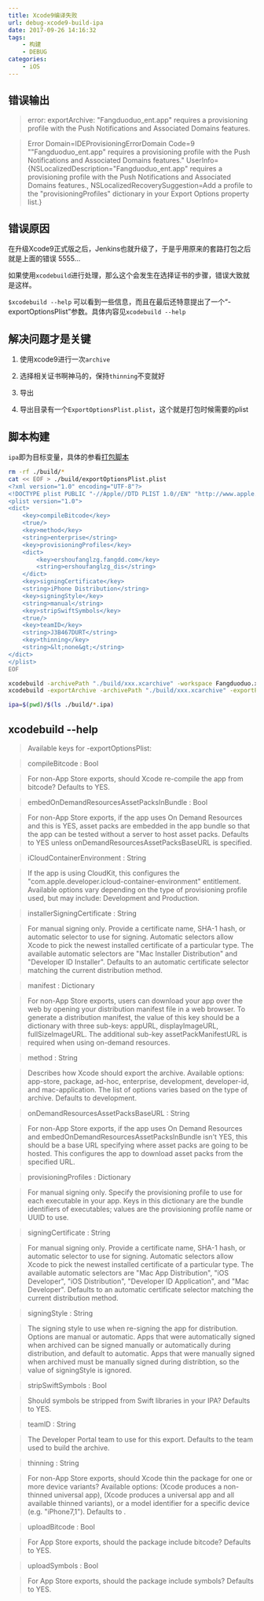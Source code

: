 ```yaml
---
title: Xcode9编译失败
url: debug-xcode9-build-ipa
date: 2017-09-26 14:16:32
tags:
    - 构建
    - DEBUG
categories:
    - iOS
---
```


## 错误输出

> error: exportArchive: "Fangduoduo_ent.app" requires a provisioning profile with the Push Notifications and Associated Domains features.

> Error Domain=IDEProvisioningErrorDomain Code=9 ""Fangduoduo_ent.app" requires a provisioning profile with the Push Notifications and Associated Domains features." UserInfo={NSLocalizedDescription="Fangduoduo_ent.app" requires a provisioning profile with the Push Notifications and Associated Domains features., NSLocalizedRecoverySuggestion=Add a profile to the "provisioningProfiles" dictionary in your Export Options property list.}

<!--more-->

## 错误原因

在升级Xcode9正式版之后，Jenkins也就升级了，于是乎用原来的套路打包之后就是上面的错误 5555...

如果使用`xcodebuild`进行处理，那么这个会发生在选择证书的步骤，错误大致就是这样。

`$xcodebuild --help` 可以看到一些信息，而且在最后还特意提出了一个“-exportOptionsPlist”参数。具体内容见`xcodebuild --help`

## 解决问题才是关键

1. 使用xcode9进行一次`archive`

2. 选择相关证书啊神马的，保持`thinning`不变就好

3. 导出

4. 导出目录有一个`ExportOptionsPlist.plist`，这个就是打包时候需要的plist

## 脚本构建

`ipa`即为目标变量，具体的参看[打包脚本](../build-ipa-sh)

```sh
rm -rf ./build/*
cat << EOF > ./build/exportOptionsPlist.plist
<?xml version="1.0" encoding="UTF-8"?>
<!DOCTYPE plist PUBLIC "-//Apple//DTD PLIST 1.0//EN" "http://www.apple.com/DTDs/PropertyList-1.0.dtd">
<plist version="1.0">
<dict>
    <key>compileBitcode</key>
    <true/>
    <key>method</key>
    <string>enterprise</string>
    <key>provisioningProfiles</key>
    <dict>
        <key>ershoufanglzg.fangdd.com</key>
        <string>ershoufanglzg_dis</string>
    </dict>
    <key>signingCertificate</key>
    <string>iPhone Distribution</string>
    <key>signingStyle</key>
    <string>manual</string>
    <key>stripSwiftSymbols</key>
    <true/>
    <key>teamID</key>
    <string>J3B467DURT</string>
    <key>thinning</key>
    <string>&lt;none&gt;</string>
</dict>
</plist>
EOF

xcodebuild -archivePath "./build/xxx.xcarchive" -workspace Fangduoduo.xcworkspace -sdk iphoneos -scheme "Fangduoduo_ent" -configuration "Release Inhouse" archive
xcodebuild -exportArchive -archivePath "./build/xxx.xcarchive" -exportPath "./build/" -exportOptionsPlist ./build/exportOptionsPlist.plist

ipa=$(pwd)/$(ls ./build/*.ipa)
```

## xcodebuild --help

> Available keys for -exportOptionsPlist:

> compileBitcode : Bool

> For non-App Store exports, should Xcode re-compile the app from bitcode? Defaults to YES.

> embedOnDemandResourcesAssetPacksInBundle : Bool

> For non-App Store exports, if the app uses On Demand Resources and this is YES, asset packs are embedded in the app bundle so that the app can be tested without a server to host asset packs. Defaults to YES unless onDemandResourcesAssetPacksBaseURL is specified.

> iCloudContainerEnvironment : String

> If the app is using CloudKit, this configures the "com.apple.developer.icloud-container-environment" entitlement. Available options vary depending on the type of provisioning profile used, but may include: Development and Production.

> installerSigningCertificate : String

> For manual signing only. Provide a certificate name, SHA-1 hash, or automatic selector to use for signing. Automatic selectors allow Xcode to pick the newest installed certificate of a particular type. The available automatic selectors are "Mac Installer Distribution" and "Developer ID Installer". Defaults to an automatic certificate selector matching the current distribution method.

> manifest : Dictionary

> For non-App Store exports, users can download your app over the web by opening your distribution manifest file in a web browser. To generate a distribution manifest, the value of this key should be a dictionary with three sub-keys: appURL, displayImageURL, fullSizeImageURL. The additional sub-key assetPackManifestURL is required when using on-demand resources.

> method : String

> Describes how Xcode should export the archive. Available options: app-store, package, ad-hoc, enterprise, development, developer-id, and mac-application. The list of options varies based on the type of archive. Defaults to development.

> onDemandResourcesAssetPacksBaseURL : String

> For non-App Store exports, if the app uses On Demand Resources and embedOnDemandResourcesAssetPacksInBundle isn't YES, this should be a base URL specifying where asset packs are going to be hosted. This configures the app to download asset packs from the specified URL.

> provisioningProfiles : Dictionary

> For manual signing only. Specify the provisioning profile to use for each executable in your app. Keys in this dictionary are the bundle identifiers of executables; values are the provisioning profile name or UUID to use.

> signingCertificate : String

> For manual signing only. Provide a certificate name, SHA-1 hash, or automatic selector to use for signing. Automatic selectors allow Xcode to pick the newest installed certificate of a particular type. The available automatic selectors are "Mac App Distribution", "iOS Developer", "iOS Distribution", "Developer ID Application", and "Mac Developer". Defaults to an automatic certificate selector matching the current distribution method.

> signingStyle : String

> The signing style to use when re-signing the app for distribution. Options are manual or automatic. Apps that were automatically signed when archived can be signed manually or automatically during distribution, and default to automatic. Apps that were manually signed when archived must be manually signed during distribtion, so the value of signingStyle is ignored.

> stripSwiftSymbols : Bool

> Should symbols be stripped from Swift libraries in your IPA? Defaults to YES.

> teamID : String

> The Developer Portal team to use for this export. Defaults to the team used to build the archive.

> thinning : String

> For non-App Store exports, should Xcode thin the package for one or more device variants? Available options: <none> (Xcode produces a non-thinned universal app), <thin-for-all-variants> (Xcode produces a universal app and all available thinned variants), or a model identifier for a specific device (e.g. "iPhone7,1"). Defaults to <none>.

> uploadBitcode : Bool

> For App Store exports, should the package include bitcode? Defaults to YES.

> uploadSymbols : Bool

> For App Store exports, should the package include symbols? Defaults to YES.

